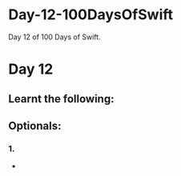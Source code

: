 # Day-12-100DaysOfSwift
Day 12 of 100 Days of Swift.

# Day 12

## Learnt the following:

## Optionals:

### 1.  
  - 
 
